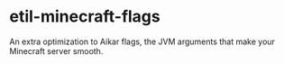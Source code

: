 # etil-minecraft-flags
An extra optimization to Aikar flags, the JVM arguments that make your Minecraft server smooth.
